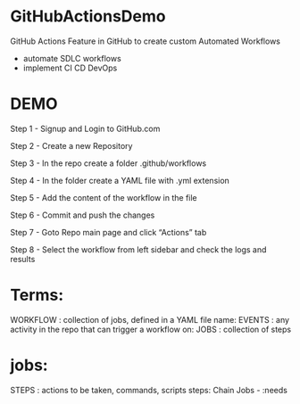# GitHubActionsDemo
GitHub Actions
Feature in GitHub to create custom Automated Workflows
- automate SDLC workflows
- implement CI CD DevOps

 # DEMO
 Step 1 - Signup and Login to GitHub.com
 
 Step 2 - Create a new Repository
 
 Step 3 - In the repo create a folder .github/workflows
 
 Step 4 - In the folder create a YAML file with .yml extension
 
 Step 5 - Add the content of the workflow in the file
 
 Step 6 - Commit and push the changes
 
 Step 7 - Goto Repo main page and click “Actions” tab
 
 Step 8 - Select the workflow from left sidebar and check the logs and results

# Terms:
 WORKFLOW : collection of jobs, defined in a YAML file
 name:
 EVENTS : any activity in the repo that can trigger a workflow 
 on:
 JOBS : collection of steps
 # jobs:
 STEPS : actions to be taken, commands, scripts
 steps:
 Chain Jobs - :needs
